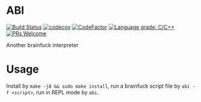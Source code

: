 # ABI
[![Build Status](https://travis-ci.com/Shylock-Hg/ABI.svg?branch=master)](https://travis-ci.com/Shylock-Hg/ABI)
[![codecov](https://codecov.io/gh/Shylock-Hg/ABI/branch/master/graph/badge.svg)](https://codecov.io/gh/Shylock-Hg/ABI)
[![CodeFactor](https://www.codefactor.io/repository/github/shylock-hg/abi/badge)](https://www.codefactor.io/repository/github/shylock-hg/abi)
[![Language grade: C/C++](https://img.shields.io/lgtm/grade/cpp/g/Shylock-Hg/ABI.svg?logo=lgtm&logoWidth=18)](https://lgtm.com/projects/g/Shylock-Hg/ABI/context:cpp)
[![PRs Welcome](https://img.shields.io/badge/PRs-welcome-brightgreen.svg?style=flat-square)](http://makeapullrequest.com)

Another brainfuck interpreter

# Usage

Install by `make -j8 && sudo make install`, run a brainfuck script file by `abi -f <script>`, run in REPL mode by `abi`.
